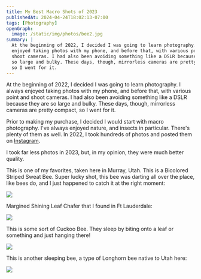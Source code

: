 ```yaml
---
title: My Best Macro Shots of 2023
publishedAt: 2024-04-24T18:02:13-07:00
tags: [Photography]
openGraph:
  image: /static/img/photos/bee2.jpg
summary: |
  At the beginning of 2022, I decided I was going to learn photography. I always
  enjoyed taking photos with my phone, and before that, with various point and
  shoot cameras. I had also been avoiding something like a DSLR because they are
  so large and bulky. These days, though, mirrorless cameras are pretty compact,
  so I went for it.
---
```

At the beginning of 2022, I decided I was going to learn photography. I always
enjoyed taking photos with my phone, and before that, with various point and
shoot cameras. I had also been avoiding something like a DSLR because they are
so large and bulky. These days, though, mirrorless cameras are pretty compact,
so I went for it.

Prior to making my purchase, I decided I would start with macro photography.
I've always enjoyed nature, and insects in particular. There's plenty of them
as well. In 2022, I took hundreds of photos and posted them on
[Instagram](https://instagram.com/synic.dev?theme=dark).

I took far less photos in 2023, but, in my opinion, they were much better
quality.<br>

This is one of my favorites, taken here in Murray, Utah. This is a Bicolored
Striped Sweat Bee. Super lucky shot, this bee was darting all over the place,
like bees do, and I just happened to catch it at the right moment:

<a href="/static/img/photos/bee1.jpg"><img src="/static/img/photos/bee1.jpg" class="photo" /></a>

Margined Shining Leaf Chafer that I found in Ft Lauderdale:

<a href="/static/img/photos/beetle.jpg"><img src="/static/img/photos/beetle.jpg" class="photo" /></a>

This is some sort of Cuckoo Bee. They sleep by biting onto a leaf or something
and just hanging there!

<a href="/static/img/photos/bee2.jpg"><img src="/static/img/photos/bee2.jpg" class="photo" /></a>

This is another sleeping bee, a type of Longhorn bee native to Utah here:

<a href="/static/img/photos/bee3.jpg"><img src="/static/img/photos/bee3.jpg" class="photo" /></a>
